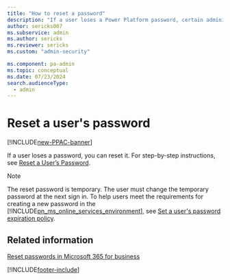 ```yaml
---
title: "How to reset a password"
description: "If a user loses a Power Platform password, certain administrators can reset it. This page directs you to step-by-step instructions for resetting a password."
author: sericks007
ms.subservice: admin
ms.author: sericks
ms.reviewer: sericks
ms.custom: "admin-security"

ms.component: pa-admin
ms.topic: conceptual
ms.date: 07/23/2024
search.audienceType: 
  - admin
---
```

# Reset a user's password

[!INCLUDE[new-PPAC-banner](~/includes/new-PPAC-banner.md)]

If a user loses a password, you can reset it. For step-by-step instructions, see [Reset a User’s Password](/microsoft-365/admin/add-users/reset-passwords).  
  
> [!NOTE]
> The reset password is temporary. The user must change the temporary password at the next sign in. To help users meet the requirements for creating a new password in the [!INCLUDE[pn_ms_online_services_environment](../includes/pn-ms-online-services-environment.md)], see [Set a user's password expiration policy](/microsoft-365/admin/manage/set-password-expiration-policy).  
  
## Related information

[Reset passwords in Microsoft 365 for business](/microsoft-365/admin/add-users/reset-passwords)

[!INCLUDE[footer-include](../includes/footer-banner.md)]
